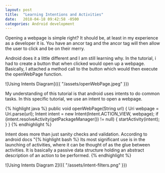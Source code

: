 ```yaml
---
layout: post
title:  "Learning Intentions and Activities"
date:   2018-04-18 09:42:58 -0500
categories: Android development
---
```

Opening a webpage is simple right? It should be, at least in my experience as a developer it is. You have an ancor tag and the ancor tag will then allow the user to click and be on their merry. 

Android does it a little different and I am still learning why. In the tutorial, i had to create a button that when clicked would open up a webpage. Basically, I attached a method call to the button which would then execute the openWebPage function.

![Using Intents Diagram]({{ "/assets/openWebPage.jpeg" }})


My understanding of this tutorial is that android uses intents to do common tasks. In this specific tutorial, we use an intent to open a webpage. 

{% highlight java %}
public void openWebPage(String url) {
    Uri webpage = Uri.parse(url);
    Intent intent = new Intent(Intent.ACTION_VIEW, webpage);
    if (intent.resolveActivity(getPackageManager()) != null) {
        startActivity(intent);
    }
}
{% endhighlight %}

Intent does more than just sanity checks and validation. According to android docs "{% highlight bash %} Its most significant use is in the launching of activities, where it can be thought of as the glue between activities. It is basically a passive data structure holding an abstract description of an action to be performed. {% endhighlight %}


![Using Intents Diagram 2]({{ "/assets/intent-filters.png" }})
